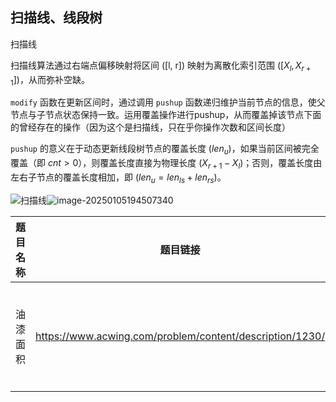 ## 扫描线、线段树

扫描线

扫描线算法通过右端点偏移映射将区间 ([l, r]) 映射为离散化索引范围 $([X_l, X_{r+1}])$，从而弥补空缺。

`modify` 函数在更新区间时，通过调用 `pushup` 函数递归维护当前节点的信息，使父节点与子节点状态保持一致。运用覆盖操作进行pushup，从而覆盖掉该节点下面的曾经存在的操作（因为这个是扫描线，只在乎你操作次数和区间长度）

`pushup` 的意义在于动态更新线段树节点的覆盖长度 ($len_u$)，如果当前区间被完全覆盖（即 $cnt > 0$），则覆盖长度直接为物理长度 ($X_{r+1} - X_l$)；否则，覆盖长度由左右子节点的覆盖长度相加，即 $(len_u = len_{ls} + len_{rs})$。

![扫描线](D:\Code\OtherProject\AlgorithmList\images\image-20250105193917617.png)![image-20250105194507340](D:\Code\OtherProject\AlgorithmList\images\image-20250105194507340.png)

| 题目名称 | 题目链接                                                 | 难度 | 标签           | 备注           |
| -------- | -------------------------------------------------------- | ---- | -------------- | -------------- |
| 油漆面积 | https://www.acwing.com/problem/content/description/1230/ | 中等 | 扫描线、线段树 | 发现规律并找环 |